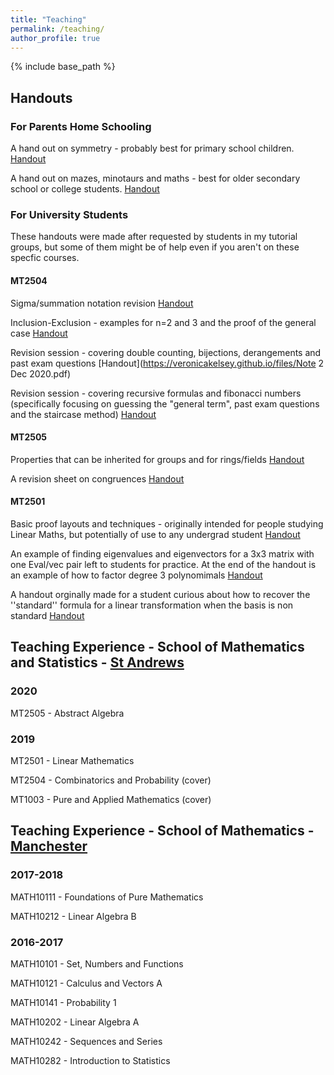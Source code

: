 ```yaml
---
title: "Teaching"
permalink: /teaching/
author_profile: true
---
```

{% include base_path %}

## Handouts

### For Parents Home Schooling

A hand out on symmetry - probably best for primary school children. [Handout](https://veronicakelsey.github.io/files/sym.pdf) 

A hand out on mazes, minotaurs and maths - best for older secondary school or college students. [Handout](https://veronicakelsey.github.io/files/MMM.pdf) 


### For University Students

These handouts were made after requested by students in my tutorial groups, but some of them might be of help even if you aren't on these specfic courses. 

#### MT2504

Sigma/summation notation revision [Handout](https://veronicakelsey.github.io/files/sigma.pdf) 

Inclusion-Exclusion - examples for n=2 and 3 and the proof of the general case [Handout](https://veronicakelsey.github.io/files/inclusionexclusion.pdf) 

Revision session - covering double counting, bijections, derangements and past exam questions [Handout](https://veronicakelsey.github.io/files/Note 2 Dec 2020.pdf)

Revision session - covering recursive formulas and fibonacci numbers (specifically focusing on guessing the "general term", past exam questions and the staircase method) [Handout](https://veronicakelsey.github.io/files/fib.pdf) 

#### MT2505

Properties that can be inherited for groups and for rings/fields [Handout](https://veronicakelsey.github.io/files/Inheritence.pdf)  

A revision sheet on congruences [Handout](https://veronicakelsey.github.io/files/congruencesrevision.pdf)  

#### MT2501

Basic proof layouts and techniques - originally intended for people studying Linear Maths, but potentially of use to any undergrad student [Handout](https://veronicakelsey.github.io/files/proofsrevision.pdf)

An example of finding eigenvalues and eigenvectors for a 3x3 matrix with one Eval/vec pair left to students for practice. At the end of the handout is an example of how to factor degree 3 polynomimals [Handout](https://veronicakelsey.github.io/files/Evals-Evects.pdf)

A handout orginally made for a student curious about how to recover the ''standard'' formula for a linear transformation when the basis is non standard [Handout](https://veronicakelsey.github.io/files/changeofbasis.pdf)


## Teaching Experience -  School of Mathematics and Statistics - [St Andrews](https://www.st-andrews.ac.uk/maths/)

### 2020

MT2505 - Abstract Algebra

### 2019

MT2501 - Linear Mathematics

MT2504 - Combinatorics and Probability (cover)

MT1003 - Pure and Applied Mathematics (cover)

## Teaching Experience - School of Mathematics - [Manchester](https://www.maths.manchester.ac.uk)

### 2017-2018

MATH10111 - Foundations of Pure Mathematics

MATH10212 - Linear Algebra B

### 2016-2017

MATH10101 - Set, Numbers and Functions

MATH10121 - Calculus and Vectors A

MATH10141 - Probability 1

MATH10202 - Linear Algebra A

MATH10242 - Sequences and Series

MATH10282 - Introduction to Statistics
